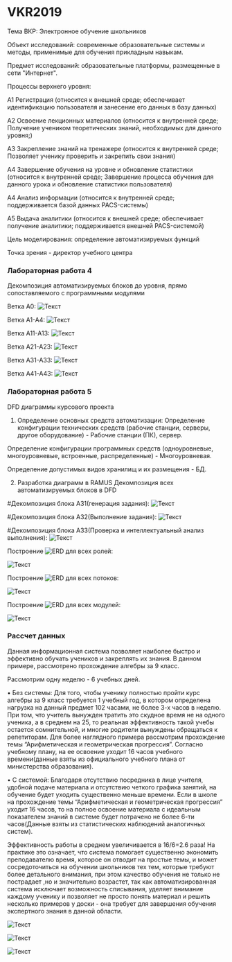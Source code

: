 # VKR2019
Тема ВКР: Электронное обучение школьников

Объект исследований: современные образовательные системы и методы, применимые для обучения прикладным навыкам.

Предмет исследований: образовательные платформы, размещенные в сети "Интернет".

Процессы верхнего уровня:

А1 Регистрация (относится к внешней среде; обеспечивает идентификацию пользователя и занесение его данных в базу данных)

А2 Освоение лекционных материалов (относится к внутренней среде; Получение учеником теоретических знаний, необходимых для данного уровня;)

А3 Закрепление знаний на тренажере (относится к внутренней среде; Позволяет ученику проверить и закрепить свои знания)

А4 Завершение обучения на уровне и обновление статистики (относится к внутренней среде; Завершение процесса обучения для данного урока и обновление статистики пользователя)

А4 Анализ информации (относится к внутренней среде; поддерживается базой данных PACS-системы)

А5 Выдача аналитики (относится к внешней среде; обеспечивает получение аналитики; поддерживается внешней PACS-системой)

Цель моделирования: определение автоматизируемых функций

Точка зрения - директор учебного центра

### Лабораторная работа 4
Декомпозиция автоматизируемых блоков до уровня, прямо сопоставляемого с программными модулями

Ветка А0:
![Текст](https://github.com/DenisKolgatin/SkladForCurs/blob/master/A02.png)

Ветка А1-А4:
![Текст](https://github.com/DenisKolgatin/SkladForCurs/blob/master/A1-3.png)

Ветка А11-А13:
![Текст](https://github.com/DenisKolgatin/SkladForCurs/blob/master/%D0%B011.png)

Ветка А21-А23:
![Текст](https://github.com/DenisKolgatin/SkladForCurs/blob/master/%D0%B021-23.png)

Ветка А31-А33:
![Текст](https://github.com/DenisKolgatin/SkladForCurs/blob/master/A3133(2).png)

Ветка А41-А43:
![Текст](https://github.com/DenisKolgatin/SkladForCurs/blob/master/%D0%A1%D0%B5%D1%80%D1%82%D0%B8%D1%84%D0%B8%D0%BA%D0%B0%D1%82.png)

### Лабораторная работа 5
 DFD диаграммы курсового проекта
1. Определение основных средств автоматизации:
Определение конфигурации технических средств (рабочие станции, серверы, другое оборудование) - Рабочие станции (ПК), сервер.

Определение конфигурации программных средств (одноуровневые, многоуровневые, встроенные, распределенные) - Многоуровневая.

Определение допустимых видов хранилищ и их размещения - БД.

2. Разработка диаграмм в RAMUS
Декомпозиция всех автоматизируемых блоков в DFD 

#Декомпозиция блока A31(генерация задания): 
![Текст](https://github.com/DenisKolgatin/SkladForCurs/blob/master/%D0%B031dfd.png)

#Декомпозиция блока A32(Выполнение задания): 
![Текст](https://github.com/DenisKolgatin/SkladForCurs/blob/master/%D0%B032dfd.png)

#Декомпозиция блока A33(Проверка и интеллектуальный анализ выполнения): 
![Текст](https://github.com/DenisKolgatin/SkladForCurs/blob/master/%D0%B033dfd.png)

Построение ![ERD](https://github.com/DenisKolgatin/SkladForCurs/blob/master/%D0%A0%D0%BE%D0%BB%D0%B8%D0%A2%D0%B5%D0%BA%D1%81%D1%82)  для всех ролей:

![Текст](https://github.com/DenisKolgatin/SkladForCurs/blob/master/%D0%A0%D0%BE%D0%BB%D0%B8.png)

Построение ![ERD](https://github.com/DenisKolgatin/SkladForCurs/blob/master/%D0%9F%D0%BE%D1%82%D0%BE%D0%BA%D0%B8%D0%A2%D0%B5%D0%BA%D1%81%D1%82) для всех потоков:

![Текст](https://github.com/DenisKolgatin/SkladForCurs/blob/master/%D0%BF%D0%BE%D1%82%D0%BE%D0%BA%D0%B8.png)

Построение ![ERD](https://github.com/DenisKolgatin/SkladForCurs/blob/master/%D0%9C%D0%BE%D0%B4%D1%83%D0%BB%D0%B8) для всех модулей:

![Текст](https://github.com/DenisKolgatin/SkladForCurs/blob/master/jLNDgjD055xVUOhXxkyRkBZMXt0Tas13aqOcAIvKw8zKeGj513TIKDmAwKziIDhq5SuyYQ_WbqdQnDZQeN0fbEPyFz_CoJdqFWWD4Guyb_tEzYpeEVqNXZ0yRhf64F1NxAPZcBtdmX_qhIU-wml-jEk4DhjvB8J_ignqN510z8LbYsRf3IjTw2lbj9OJoYYfIhVqar8vf8Xs-4Jo0vTlAKTXIz7j.png)

### Рассчет данных

Данная информационная система позволяет наиболее быстро и эффективно обучать учеников и закреплять их знания. В данном примере, рассмотрено прохождение алгебры за 9 класс.

Рассмотрим одну неделю - 6 учебных дней.

•	Без системы: Для того, чтобы ученику полностью пройти курс алгебры за 9 класс требуется 1 учебный год, в котором определена нагрузка на данный предмет 102 часами, не более 3-х часов в неделю. При том, что учитель вынужден тратить это скудное время не на одного ученика, а в среднем на 25, то реальная эффективность такой учебы остается сомнительной, и многие родители вынуждены обращаться к репетиторам. 
	Для более наглядного примера рассмотрим прохождение темы “Арифметическая и геометрическая прогрессия”. Согласно учебному плану, на ее освоение уходит 16 часов учебного времени(данные взяты из официального учебного плана от министерства образования). 

•	С системой: Благодаря отсутствию посредника в лице учителя, удобной подаче материала и отсутствию четкого графика занятий, на обучение будет уходить существенно меньше времени. Если в школе на прохождение темы “Арифметическая и геометрическая прогрессия” уходит 16 часов, то на полное освоение материала с идеальным показателем знаний в системе будет потрачено не более 6-ти часов(Данные взяты из статистических наблюдений аналогичных систем).

Эффективность работы в среднем увеличивается в 16/6=2.6 раза! На практике это означает, что система помогает существенно экономить преподавателю время, которое он отводит на простые темы, и может сосредоточиться на обучении школьников тех тем, которые требуют более детального внимания, при этом качество обучения не только не пострадает ,но и значительно возрастет, так как автоматизированная система исключает возможность списывания, уделяет внимание каждому ученику и позволяет не просто понять материал и решить несколько примеров у доски - она требует для завершения обучения экспертного знания в данной области.


![Текст](https://github.com/DenisKolgatin/SkladForCurs/blob/master/%D0%A4%D1%83%D0%BD%D0%BA%D1%86%D0%B8%D0%BE%D0%BD%D0%B0%D0%BB%D1%8C%D0%BD%D1%8B%D0%B5.png)

![Текст](https://github.com/DenisKolgatin/SkladForCurs/blob/master/KLOK.png)

![Текст](https://github.com/DenisKolgatin/SkladForCurs/blob/master/%D0%A1oco.png)

